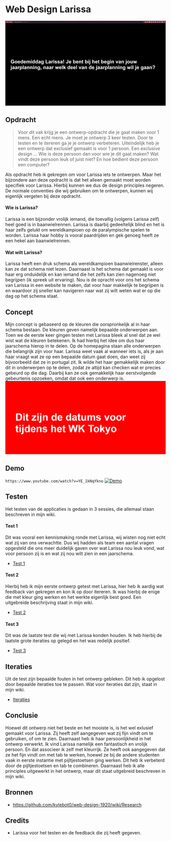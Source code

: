 # Web Design Larissa

![](https://github.com/kylebot0/web-design-1920/blob/master/docs/img/anim.gif)
## Opdracht
> Voor dit vak krijg je een ontwerp-opdracht die je gaat maken voor 1 mens. Een echt mens. Je moet je ontwerp 3 keer testen. Door te testen en te itereren ga je je ontwerp verbeteren. Uiteindelijk heb je een ontwerp dat exclusief gemaakt is voor 1 persoon. Een exclusive design ... Wie is deze persoon dan voor wie je dit gaat maken? Wat vindt deze persoon leuk of juist niet? En hoe bedient deze persoon een computer?

Als opdracht heb ik gekregen om voor Larissa iets te ontwerpen. Maar het bijzondere aan deze opdracht is dat het alleen gemaakt moet worden specifiek voor Larissa. Hierbij kunnen we dus de design principles negeren. De normale conventies die wij gebruiken om te ontwerpen, kunnen wij eigenlijk vergeten bij deze opdracht.

#### Wie is Larissa?
Larissa is een bijzonder vrolijk iemand, die toevallig (volgens Larissa zelf) heel goed is in baanwielrennen. Larissa is daarbij gedeeltelijk blind en het is haar zelfs gelukt om wereldkampioen op de paralympische spelen te worden. Larissa haar hobby is vooral paardrijden en gek genoeg heeft ze een hekel aan baanwielrennen.

#### Wat wilt Larissa?
Larissa heeft een druk schema als wereldkampioen baanwielrenster, alleen kan ze dat schema niet lezen. Daarnaast is het schema dat gemaakt is voor haar erg onduidelijk en kan iemand die het zelfs kan zien nagenoeg niet begrijpen (ik spreek uit ervaring). Nou is de opracht voor ons het schema van Larissa in een website te maken, dat voor haar makkelijk te begrijpen is en waardoor zij sneller kan navigeren naar wat zij wilt weten wat er op die dag op het schema staat.
![]()

## Concept
Mijn concept is gebaseerd op de kleuren die oorspronkelijk al in haar schema bestaan. De kleuren geven namelijk bepaalde onderwerpen aan. Toen we de eerste keer gingen testen met Larissa bleek al snel dat ze wel wist wat de kleuren betekenen. Ik had hierbij het idee om dus haar jaarschema hierop in te delen. Op de homepagina staan alle onderwerpen die belangrijk zijn voor haar. Larissa weet vaak al wanneer iets is, als je aan haar vraagt wat ze op een bepaalde datum gaat doen, dan weet zij bijvoorbeeld dat ze in portugal zit. Ik wilde het haar gemakkelijk maken door dit in onderwerpen op te delen, zodat ze altijd kan checken wat er precies gebeurd op die dag. Daarbij kan ze ook gemakkelijk haar eerstvolgende gebeurtenis opzoeken, omdat dat ook een onderwerp is.
![](https://github.com/kylebot0/web-design-1920/blob/master/docs/img/tokyo.png)
## Demo
`https://www.youtube.com/watch?v=YE_1kNqYkno`
[![Demo](https://share.gifyoutube.com/KzB6Gb.gif)](https://www.youtube.com/watch?v=YE_1kNqYkno)
## Testen
Het testen van de applicaties is gedaan in 3 sessies, die allemaal staan beschreven in mijn wiki.

#### Test 1
Dit was vooral een kennismaking ronde met Larissa, wij wisten nog niet echt wat zij van ons verwachtte. Dus wij hadden als team een aantal vragen opgesteld die ons meer duidelijk gaven over wat Larissa nou leuk vond, wat voor persoon zij is en wat zij nou wilt zien in een jaarschema.
- [Test 1](https://github.com/kylebot0/web-design-1920/wiki/Test-1)

#### Test 2
Hierbij heb ik mijn eerste ontwerp getest met Larissa, hier heb ik aardig wat feedback van gekregen en kon ik op door itereren. Ik was hierbij de enige die met kleur ging werken en het werkte eigenlijk best goed. Een uitgebreide beschrijving staat in mijn wiki.
- [Test 2](https://github.com/kylebot0/web-design-1920/wiki/Test-2)

#### Test 3
Dit was de laatste test die wij met Larissa konden houden. Ik heb hierbij de laatste grote iteraties op gelegd en het was redelijk positief. 
- [Test 3](https://github.com/kylebot0/web-design-1920/wiki/Test-3)

## Iteraties
Uit de test zijn bepaalde fouten in het ontwerp gebleken. Dit heb ik opgelost door bepaalde iteraties toe te passen. Wat voor iteraties dat zijn, staat in mijn wiki.
- [Iteraties](https://github.com/kylebot0/web-design-1920/wiki/Test-1)

## Conclusie 
Hoewel dit ontwerp niet het beste en het mooiste is, is het wel exlusief gemaakt voor Larissa. Zij heeft zelf aangegeven wat zij fijn vindt om te gebruiken, of om te zien. Daarnaast heb ik haar persoonlijkheid in het ontwerp verwerkt. Ik vind Larissa namelijk een fantastisch en vrolijk persoon. En dat associeer ik zelf met kleurrijk. Ze heeft ook aangegeven dat ze het fijn vindt om met tab te werken, hoewel ze bij de andere studenten vaak in eerste instantie met pijltjestoetsen ging werken. Dit heb ik verbeterd door de pijltjestoetsen en tab te combineren. Daarnaast heb ik alle principles uitgewerkt in het ontwerp, maar dit staat uitgebreid beschreven in mijn wiki. 



## Bronnen
- https://github.com/kylebot0/web-design-1920/wiki/Research

## Credits
- Larissa voor het testen en de feedback die zij heeft gegeven.
